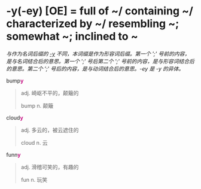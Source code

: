 # -y(-ey) [OE] = full of ~/ containing ~/ characterized by ~/ resembling ~; somewhat ~; inclined to ~

*与作为名词后缀的 [-y](-y.2.md) 不同，本词缀是作为形容词后缀。第一个 ';' 号前的内容，是与名词结合后的意思。第一个 ';' 号后第二个 ';' 号前的内容，是与形容词结合后的意思。第二个 ';' 号后的内容，是与动词结合后的意思。-ey 是 -y 的异体。*

bump<b style="color: #C71585;">y</b>
> adj. 崎岖不平的，颠簸的
>
> bump n. 颠簸

cloud<b style="color: #C71585;">y</b>
> adj. 多云的，被云遮住的
>
> cloud n. 云

funn<b style="color: #C71585;">y</b>
> adj. 滑稽可笑的，有趣的
>
> fun n. 玩笑